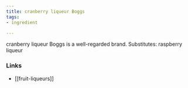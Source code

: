 ```yaml
---
title: cranberry liqueur Boggs
tags:
- ingredient

---
```

cranberry liqueur Boggs is a well-regarded brand. Substitutes: raspberry liqueur

### Links

* [[fruit-liqueurs]]
